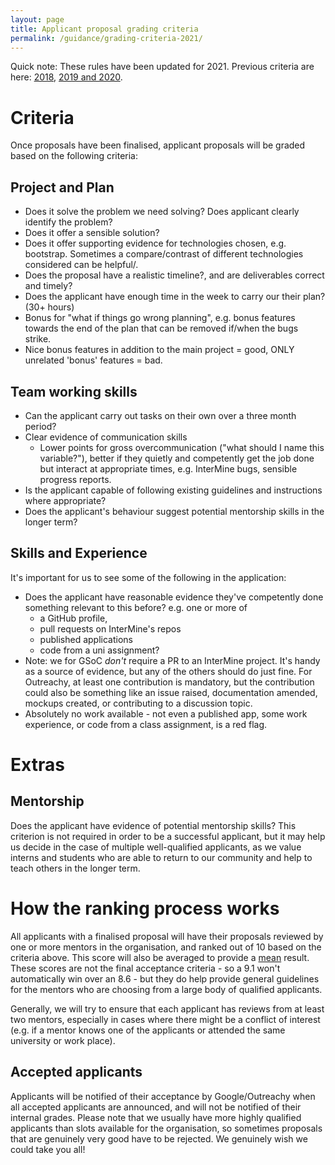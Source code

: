 ```yaml
---
layout: page
title: Applicant proposal grading criteria
permalink: /guidance/grading-criteria-2021/
---
```


Quick note: These rules have been updated for 2021. Previous criteria are here: [2018](../grading-criteria-2018),  [2019 and 2020](../grading-criteria-2019).

# Criteria

Once proposals have been finalised, applicant proposals will be graded based on the following criteria:

## Project and Plan
- Does it solve the problem we need solving? Does applicant clearly identify the problem?
- Does it offer a sensible solution? 
- Does it offer supporting evidence for technologies chosen, e.g. bootstrap. Sometimes a compare/contrast of different technologies considered can be helpful/.
- Does the proposal have a realistic timeline?, and are deliverables correct and timely?
- Does the applicant have enough time in the week to carry our their plan? (30+ hours)
- Bonus for "what if things go wrong planning", e.g. bonus features towards the end of the plan that can be removed if/when the bugs strike.
- Nice bonus features in addition to the main project = good, ONLY unrelated 'bonus' features = bad.


## Team working skills
- Can the applicant carry out tasks on their own over a three month period?
- Clear evidence of communication skills
  - Lower points for gross overcommunication ("what should I name this variable?"), better if they quietly and competently get the job done but interact at appropriate times, e.g. InterMine bugs, sensible progress reports.
- Is the applicant capable of following existing guidelines and instructions where appropriate?
- Does the applicant's behaviour suggest potential mentorship skills in the longer term? 

## Skills and Experience

It's important for us to see some of the following in the application:

- Does the applicant have reasonable evidence they've competently done something relevant to this before? e.g. one or more of
  - a GitHub profile,
  - pull requests on InterMine's repos
  - published applications
  - code from a uni assignment?
- Note: we for GSoC _don't_ require a PR to an InterMine project. It's handy as a source of evidence, but any of the others should do just fine. For Outreachy, at least one contribution is mandatory, but the contribution could also be something like an issue raised, documentation amended, mockups created, or contributing to a discussion topic. 
- Absolutely no work available - not even a published app, some work experience, or code from a class assignment, is a red flag.

# Extras

## Mentorship

Does the applicant have evidence of potential mentorship skills? This criterion is not required in order to be a successful applicant, but it may help us decide in the case of multiple well-qualified applicants, as we value interns and students who are able to return to our community and help to teach others in the longer term.

# How the ranking process works

All applicants with a finalised proposal will have their proposals reviewed by one or more mentors in the organisation, and ranked out of 10 based on the criteria above. This score will also be averaged to provide a [mean](http://www.bbc.co.uk/schools/gcsebitesize/maths/statistics/measuresofaveragerev2.shtml) result. These scores are not the final acceptance criteria - so a 9.1 won't automatically win over an 8.6 - but they do help provide general guidelines for the mentors who are choosing from a large body of qualified applicants.

Generally, we will try to ensure that each applicant has reviews from at least two mentors, especially in cases where there might be a conflict of interest (e.g. if a mentor knows one of the applicants or attended the same university or work place). 

## Accepted applicants

Applicants will be notified of their acceptance by Google/Outreachy when all accepted applicants are announced, and will not be notified of their internal grades. Please note that we usually have more highly qualified applicants than slots available for the organisation, so sometimes proposals that are genuinely very good have to be rejected. We genuinely wish we could take you all!
